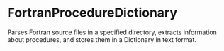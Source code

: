 # FortranProcedureDictionary
Parses Fortran source files in a specified directory, extracts information about procedures, and stores them in a Dictionary in text format. 
